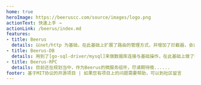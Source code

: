 ```yaml
---
home: true
heroImage: https://beeruscc.com/source/images/logo.png
actionText: 快速上手 →
actionLink: /beerus/index.md
features:
- title: Beerus
  details: 以net/http 为基础，在此基础上扩展了路由的管理方式，并增加了拦截器，会话管理，用struct接收参数，参数验证等功能，还提供了WebSocket支持，可以将http协议升级到WebSocket 并实现通信
- title: Beerus-DB
  details: 用到了[go-sql-driver/mysql]来做数据库连接与基础操作，在此基础上做了很多扩展，比如：连接池管理，多数据源，事务管理，单表无sql操作，多表以及复杂操作可以自己写sql，sql支持{}占位符，可以用struct作为参数来操作数据库等
- title: Beerus-RPC
  details: 目前还在规划当中，作为Beerus的微服务组件，尽请期待哦......
footer: 基于MIT协议的开源项目 | 如果您有项目上的问题需要帮助，可以到社区留言
---
```


